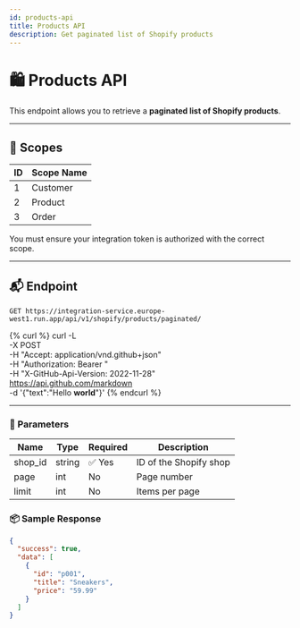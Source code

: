 ```yaml
---
id: products-api
title: Products API
description: Get paginated list of Shopify products
---
```


# 🛍️ Products API

This endpoint allows you to retrieve a **paginated list of Shopify products**.

---

## 🔐 Scopes

| ID  | Scope Name |
|-----|------------|
| 1   | Customer   |
| 2   | Product    |
| 3   | Order      |

You must ensure your integration token is authorized with the correct scope.

---

## 📬 Endpoint

```http
GET https://integration-service.europe-west1.run.app/api/v1/shopify/products/paginated/
```

{% curl %}
curl -L \
  -X POST \
  -H "Accept: application/vnd.github+json" \
  -H "Authorization: Bearer <YOUR-TOKEN>" \
  -H "X-GitHub-Api-Version: 2022-11-28" \
  https://api.github.com/markdown \
  -d '{"text":"Hello **world**"}'
{% endcurl %}

---

### 🔄 Parameters

| Name      | Type   | Required | Description            |
|-----------|--------|----------|------------------------|
| shop_id   | string | ✅ Yes   | ID of the Shopify shop |
| page      | int    | No       | Page number            |
| limit     | int    | No       | Items per page         |

### 📦 Sample Response

```json
{
  "success": true,
  "data": [
    {
      "id": "p001",
      "title": "Sneakers",
      "price": "59.99"
    }
  ]
}